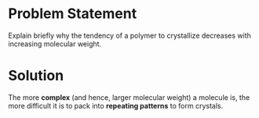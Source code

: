 # Problem Statement

Explain briefly why the tendency of a polymer to crystallize decreases
with increasing molecular weight.

# Solution

The more **complex** (and hence, larger molecular weight) a molecule is,
the more difficult it is to pack into **repeating patterns** to form
crystals.
